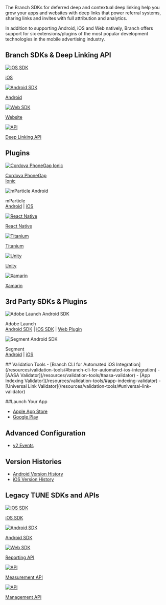 The Branch SDKs for deferred deep and contextual deep linking help you grow your apps and websites with deep links that power referral systems, sharing links and invites with full attribution and analytics.

In addition to supporting Android, iOS and Web natively, Branch offers support for six extensions/plugins of the most popular development technologies in the mobile advertising industry.

## Branch SDKs & Deep Linking API
<!-- native sdk -->
<div class="nav-wrap flex-wrap">
  <a href="/apps/ios/">
    <img src="../../../_assets/img/pages/resources/sdk-resources/apple-logo.png" alt="iOS SDK"/>
    <p>iOS</p>
  </a>
  <a href="/apps/android/">
  <img src="../../../_assets/img/pages/resources/sdk-resources/android-logo.png" alt="Android SDK"/>
  <p>Android</p>
  </a>
  <a href="/web/integrate/">
    <img src="../../../_assets/img/pages/resources/sdk-resources/website-logo.png" alt="Web SDK"/>
    <p>Website</p>
  </a>
  <a href="/apps/deep-linking-api/">
    <img src="../../../_assets/img/pages/resources/sdk-resources/api-logo.png" alt="API"/>
    <p>Deep Linking API</p>
  </a>
</div>

## Plugins
<!--/ native sdk -->
<div class="nav-wrap flex-wrap">
  <a href="/apps/cordova-phonegap-ionic/">
    <img src="../../../_assets/img/pages/resources/sdk-resources/cordova-logo.png" alt="Cordova PhoneGap Ionic" />
    <p>Cordova PhoneGap<br>Ionic</p>
  </a>
  <div>
    <img src="../../../_assets/img/pages/resources/sdk-resources/mparticle.png" alt="mParticle Android" />
    <p>mParticle<br/><a href="/apps/mparticle-android-v5/">Android</a> | <a href="/apps/mparticle-ios-v7/">iOS</a></p>
  </div>
  <a href="/apps/react-native/">
    <img src="../../../_assets/img/pages/resources/sdk-resources/native-logo.png" alt="React Native" />
    <p>React Native</p>
  </a>
  <a href="/apps/titanium/">
    <img src="../../../_assets/img/pages/resources/sdk-resources/titanium-logo.png" alt="Titanium" />
    <p>Titanium</p>
  </a>
  <a href="/apps/unity/">
    <img src="../../../_assets/img/pages/resources/sdk-resources/unity-b-logo.png" alt="Unity" />
    <p>Unity</p>
  </a>
  <a href="/apps/xamarin/">
    <img src="../../../_assets/img/pages/resources/sdk-resources/xamarin-logo.png" alt="Xamarin" />
    <p>Xamarin</p>
  </a>
</div>

## 3rd Party SDKs & Plugins
<!-- SDK Integrations -->
<div class="nav-wrap flex-wrap">
  <div>
    <img src="../../../_assets/img/pages/resources/sdk-resources/adobe-launch.png" alt="Adobe Launch Android SDK" />
    <p>Adobe Launch<br><a href="/apps/adobe-launch-android/">Android SDK</a> | <a href="/apps/adobe-launch-ios/">iOS SDK</a> | <a href="/apps/adobe-launch-web-plugin/">Web Plugin</a></p>
  </div>
  <div>
    <img src="../../../_assets/img/pages/resources/sdk-resources/segment-logo.png" alt="Segment Android SDK" />
    <p>Segment<br><a href="/apps/segment-android/">Android</a> | <a href="/apps/segment-ios/">iOS</a></p>
  </div>
</div>
<!--/ SDK Integrations -->
## Validation Tools
- [Branch CLI for Automated iOS Integration](/resources/validation-tools/#branch-cli-for-automated-ios-integration)
- [AASA Validator](/resources/validation-tools/#aasa-validator)
- [App Indexing Validator](/resources/validation-tools/#app-indexing-validator)
- [Universal Link Validator](/resources/validation-tools/#universal-link-validator)

##Launch Your App
- [Apple App Store](/apps/ios-launch)
- [Google Play](/apps/android-launch)

## Advanced Configuration
- [v2 Events](/apps/v2event)

## Version Histories
- [Android Version History](/version-histories/android-version-history)
- [iOS Version History](/version-histories/ios-version-history)

## Legacy TUNE SDKs and APIs
<div class="nav-wrap flex-wrap">
  <a href="https://tune.docs.branch.io/sdk/ios-quick-start/">
    <img src="../../../_assets/img/pages/resources/sdk-resources/apple-logo.png" alt="iOS SDK"/>
    <p>iOS SDK</p>
  </a>
  <a href="https://tune.docs.branch.io/sdk/android-quick-start/">
  <img src="../../../_assets/img/pages/resources/sdk-resources/android-logo.png" alt="Android SDK"/>
  <p>Android SDK</p>
  </a>
  <a href="https://tune.docs.branch.io/reporting/">
    <img src="../../../_assets/img/pages/resources/sdk-resources/api-logo.png" alt="Web SDK"/>
    <p>Reporting API</p>
  </a>
  <a href="https://tune.docs.branch.io/measurement/">
    <img src="../../../_assets/img/pages/resources/sdk-resources/api-logo.png" alt="API"/>
    <p>Measurement API</p>
  </a>
  <a href="https://tune.docs.branch.io/management/">
    <img src="../../../_assets/img/pages/resources/sdk-resources/api-logo.png" alt="API"/>
    <p>Management API</p>
  </a>
</div>
